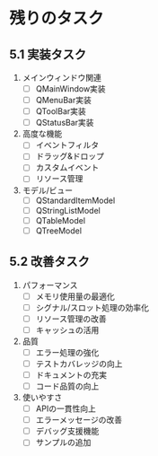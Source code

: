 # 残りのタスク

## 5.1 実装タスク
1. メインウィンドウ関連
   - [ ] QMainWindow実装
   - [ ] QMenuBar実装
   - [ ] QToolBar実装
   - [ ] QStatusBar実装

2. 高度な機能
   - [ ] イベントフィルタ
   - [ ] ドラッグ&ドロップ
   - [ ] カスタムイベント
   - [ ] リソース管理

3. モデル/ビュー
   - [ ] QStandardItemModel
   - [ ] QStringListModel
   - [ ] QTableModel
   - [ ] QTreeModel

## 5.2 改善タスク
1. パフォーマンス
   - [ ] メモリ使用量の最適化
   - [ ] シグナル/スロット処理の効率化
   - [ ] リソース管理の改善
   - [ ] キャッシュの活用

2. 品質
   - [ ] エラー処理の強化
   - [ ] テストカバレッジの向上
   - [ ] ドキュメントの充実
   - [ ] コード品質の向上

3. 使いやすさ
   - [ ] APIの一貫性向上
   - [ ] エラーメッセージの改善
   - [ ] デバッグ支援機能
   - [ ] サンプルの追加
